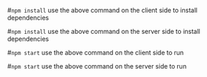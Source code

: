 #`npm install`
use the above command on the client side to install dependencies

#`npm install`
use the above command on the server side to install dependencies

#`npm start`
use the above command on the client side to run

#`npm start`
use the above command on the server side to run